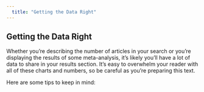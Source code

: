 ```yaml
---
  title: "Getting the Data Right"
---
```


## Getting the Data Right

Whether you’re describing the number of articles in your search or you’re displaying the results of some meta-analysis, it’s likely you’ll have a lot of data to share in your results section. It’s easy to overwhelm your reader with all of these charts and numbers, so be careful as you’re preparing this text.

Here are some tips to keep in mind:
